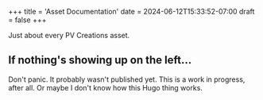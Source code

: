 +++
title = 'Asset Documentation'
date = 2024-06-12T15:33:52-07:00
draft = false
+++

Just about every PV Creations asset.

## If nothing's showing up on the left...
Don't panic. It probably wasn't published yet. This is a work in progress, after all. Or maybe I don't know how this Hugo thing works.